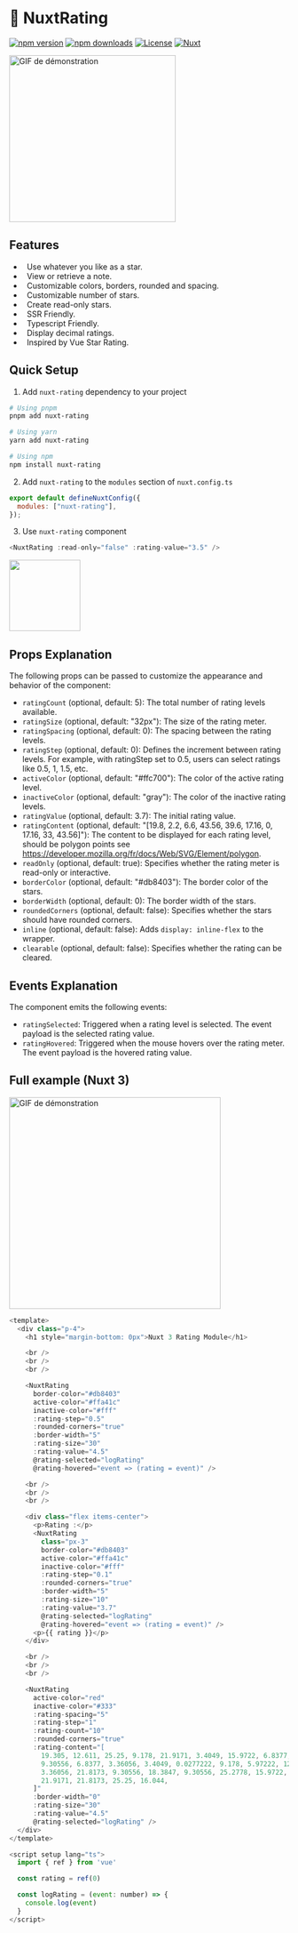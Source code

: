 <!--
Get your module up and running quickly.

Find and replace all on all files (CMD+SHIFT+F):
- Name: My Module
- Package name: nuxt-rating
- Description: My new Nuxt module
-->

# 🌠 NuxtRating

[![npm version][npm-version-src]][npm-version-href]
[![npm downloads][npm-downloads-src]][npm-downloads-href]
[![License][license-src]][license-href]
[![Nuxt][nuxt-src]][nuxt-href]

<img src="https://i.postimg.cc/K8Sp6WFy/Enregistrement-2024-07-03-134919.gif" alt="GIF de démonstration" width="300">

## Features

<!-- Highlight some of the features your module provide here -->

- &nbsp; Use whatever you like as a star.
- &nbsp; View or retrieve a note.
- &nbsp; Customizable colors, borders, rounded and spacing.
- &nbsp; Customizable number of stars.
- &nbsp; Create read-only stars.
- &nbsp; SSR Friendly.
- &nbsp; Typescript Friendly.
- &nbsp; Display decimal ratings.
- &nbsp; Inspired by Vue Star Rating.

## Quick Setup

1. Add `nuxt-rating` dependency to your project

```bash
# Using pnpm
pnpm add nuxt-rating

# Using yarn
yarn add nuxt-rating

# Using npm
npm install nuxt-rating
```

2. Add `nuxt-rating` to the `modules` section of `nuxt.config.ts`

```js
export default defineNuxtConfig({
  modules: ["nuxt-rating"],
});
```

3. Use `nuxt-rating` component

```js
<NuxtRating :read-only="false" :rating-value="3.5" />
```

<img src="https://i.postimg.cc/zBwLZ85C/Sans-titre.jpg" width="128">

## Props Explanation

The following props can be passed to customize the appearance and behavior of the component:

- `ratingCount` (optional, default: 5): The total number of rating levels available.
- `ratingSize` (optional, default: "32px"): The size of the rating meter.
- `ratingSpacing` (optional, default: 0): The spacing between the rating levels.
- `ratingStep` (optional, default: 0): Defines the increment between rating levels. For example, with ratingStep set to 0.5, users can select ratings like 0.5, 1, 1.5, etc.
- `activeColor` (optional, default: "#ffc700"): The color of the active rating level.
- `inactiveColor` (optional, default: "gray"): The color of the inactive rating levels.
- `ratingValue` (optional, default: 3.7): The initial rating value.
- `ratingContent` (optional, default: "[19.8, 2.2, 6.6, 43.56, 39.6, 17.16, 0, 17.16, 33, 43.56]"): The content to be displayed for each rating level, should be polygon points see https://developer.mozilla.org/fr/docs/Web/SVG/Element/polygon.
- `readOnly` (optional, default: true): Specifies whether the rating meter is read-only or interactive.
- `borderColor` (optional, default: "#db8403"): The border color of the stars.
- `borderWidth` (optional, default: 0): The border width of the stars.
- `roundedCorners` (optional, default: false): Specifies whether the stars should have rounded corners.
- `inline` (optional, default: false): Adds `display: inline-flex` to the wrapper.
- `clearable` (optional, default: false): Specifies whether the rating can be cleared.

## Events Explanation

The component emits the following events:

- `ratingSelected`: Triggered when a rating level is selected. The event payload is the selected rating value.
- `ratingHovered`: Triggered when the mouse hovers over the rating meter. The event payload is the hovered rating value.

## Full example (Nuxt 3)

<img src="https://i.postimg.cc/hGGYsdcJ/Nuxt-Rating.png" alt="GIF de démonstration" width="381">

```js
<template>
  <div class="p-4">
    <h1 style="margin-bottom: 0px">Nuxt 3 Rating Module</h1>

    <br />
    <br />
    <br />

    <NuxtRating
      border-color="#db8403"
      active-color="#ffa41c"
      inactive-color="#fff"
      :rating-step="0.5"
      :rounded-corners="true"
      :border-width="5"
      :rating-size="30"
      :rating-value="4.5"
      @rating-selected="logRating"
      @rating-hovered="event => (rating = event)" />

    <br />
    <br />
    <br />

    <div class="flex items-center">
      <p>Rating :</p>
      <NuxtRating
        class="px-3"
        border-color="#db8403"
        active-color="#ffa41c"
        inactive-color="#fff"
        :rating-step="0.1"
        :rounded-corners="true"
        :border-width="5"
        :rating-size="10"
        :rating-value="3.7"
        @rating-selected="logRating"
        @rating-hovered="event => (rating = event)" />
      <p>{{ rating }}</p>
    </div>

    <br />
    <br />
    <br />

    <NuxtRating
      active-color="red"
      inactive-color="#333"
      :rating-spacing="5"
      :rating-step="1"
      :rating-count="10"
      :rounded-corners="true"
      :rating-content="[
        19.305, 12.611, 25.25, 9.178, 21.9171, 3.4049, 15.9722, 6.8377, 15.9722, 0, 9.30556, 0,
        9.30556, 6.8377, 3.36056, 3.4049, 0.0277222, 9.178, 5.97222, 12.611, 0.0277778, 16.044,
        3.36056, 21.8173, 9.30556, 18.3847, 9.30556, 25.2778, 15.9722, 25.2778, 15.9722, 18.3847,
        21.9171, 21.8173, 25.25, 16.044,
      ]"
      :border-width="0"
      :rating-size="30"
      :rating-value="4.5"
      @rating-selected="logRating" />
  </div>
</template>

<script setup lang="ts">
  import { ref } from 'vue'

  const rating = ref(0)

  const logRating = (event: number) => {
    console.log(event)
  }
</script>
```

<!-- Badges -->

[npm-version-src]: https://img.shields.io/npm/v/nuxt-rating/latest.svg?style=flat&colorA=18181B&colorB=28CF8D
[npm-version-href]: https://npmjs.com/package/nuxt-rating
[npm-downloads-src]: https://img.shields.io/npm/dm/nuxt-rating.svg?style=flat&colorA=18181B&colorB=28CF8D
[npm-downloads-href]: https://npmjs.com/package/nuxt-rating
[license-src]: https://img.shields.io/npm/l/nuxt-rating.svg?style=flat&colorA=18181B&colorB=28CF8D
[license-href]: https://npmjs.com/package/nuxt-rating/blob/main/LICENSE
[nuxt-src]: https://img.shields.io/badge/Nuxt-18181B?logo=nuxt.js
[nuxt-href]: https://nuxt.com
